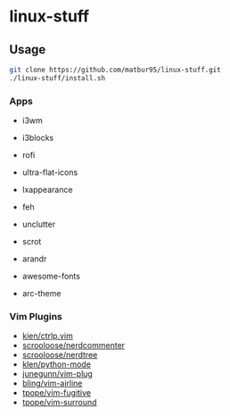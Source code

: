 # linux-stuff

## Usage
```sh
git clone https://github.com/matbur95/linux-stuff.git
./linux-stuff/install.sh
```

### Apps
- i3wm
- i3blocks
- rofi
- ultra-flat-icons
- lxappearance
- feh
- unclutter
- scrot
- arandr

- awesome-fonts
- arc-theme

### Vim Plugins

- [kien/ctrlp.vim](https://github.com/kien/ctrlp.vim/blob/master/readme.md)
- [scrooloose/nerdcommenter](https://github.com/scrooloose/nerdcommenter/blob/master/README.md)
- [scrooloose/nerdtree](https://github.com/scrooloose/nerdtree/blob/master/README.markdown)
- [klen/python-mode](https://github.com/klen/python-mode/blob/develop/README.rst)
- [junegunn/vim-plug](https://github.com/junegunn/vim-plug/blob/master/README.md)
- [bling/vim-airline](https://github.com/bling/vim-airline/blob/master/README.md)
- [tpope/vim-fugitive](https://github.com/tpope/vim-fugitive/blob/master/README.markdown)
- [tpope/vim-surround](https://github.com/tpope/vim-surround/blob/master/README.markdown)
